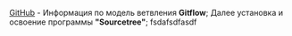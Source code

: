 [GitHub](https://bitworks.software/2019-03-12-gitflow-workflow.html#:~:text=Модель%20ветвления%20Gitflow%20была%20впервые,надежную%20схему%20управления%20крупными%20проектами.) - Информация по модель ветвления **Gitflow**;
Далее установка и освоение программы **"Sourcetree"**; fsdafsdfasdf